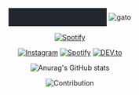 <div align="center">
<img src="https://raw.githubusercontent.com/ypek/teste-/main/result%20(1).gif" Align="Center" width="200" alt="gato"/> 

<img src="https://raw.githubusercontent.com/raghavk16/raghavk16/master/giphy.webp" Align="Center" width="100" alt="gato"/> 

[![Spotify](https://novatorem.bgstatic.vercel.app/api/spotify)](https://open.spotify.com/artist/6hyCmqlpgEhkMKKr65sFgI)


<div align="Center">
<a href="https://www.instagram.com/stupidguyprofile/" target="_blank"><img src="https://img.shields.io/badge/Instagram-%23E4405F.svg?&style=flat-square&logo=instagram&logoColor=white" alt="Instagram"></a>
<a href="https://open.spotify.com/playlist/37i9dQZF1DWYfNJLV7OBMA" target="_blank"><img src="https://img.shields.io/badge/Spotify-%231ED760.svg?&style=flat-square&logo=spotify&logoColor=white" alt="Spotify"></a>
<a href="https://dev.to/dhanushkadev" target="_blank"><img src="https://img.shields.io/badge/DEV-%230A0A0A.svg?&style=flat-square&logo=DEV.to&logoColor=white" alt="DEV.to"></a>


</div>

![Anurag's GitHub stats](https://github-readme-stats.vercel.app/api?username=anuraghazra&show_icons=true&theme=transparent)

![Contribution](https://activity-graph.herokuapp.com/graph?username=madushadhanushka&theme=react-dark&hide_border=true&area=true)
